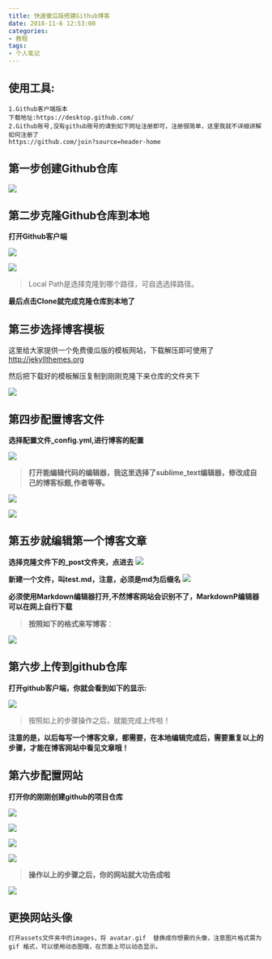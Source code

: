 ```yaml
---
title: 快速傻瓜版搭建Github博客
date: 2018-11-6 12:53:00
categories:
- 教程
tags:
- 个人笔记
---
```

## 使用工具: ##
    1.Github客户端版本
	下载地址:https://desktop.github.com/
	2.Github账号,没有github账号的请到如下网址注册即可，注册很简单，这里我就不详细讲解如何注册了
	https://github.com/join?source=header-home

## 第一步创建Github仓库 ##
![](https://raw.githubusercontent.com/Qpigzhu/pigss.github.io/master/assets/images/%E5%88%9B%E5%BB%BA%E9%A1%B9%E7%9B%AE.jpg)

## 第二步克隆Github仓库到本地 ##
**打开Github客户端**

![](https://raw.githubusercontent.com/Qpigzhu/pigss.github.io/master/assets/images/%E5%85%8B%E9%9A%86.png)

![](https://raw.githubusercontent.com/Qpigzhu/pigss.github.io/master/assets/images/%E5%85%8B%E9%9A%86%E7%AC%AC%E4%BA%8C%E6%AD%A5.png)


> Local Path是选择克隆到哪个路径，可自选选择路径。

**最后点击Clone就完成克隆仓库到本地了**

## 第三步选择博客模板 ##
这里给大家提供一个免费傻瓜版的模板网站，下载解压即可使用了
    http://jekyllthemes.org

然后把下载好的模板解压复制到刚刚克隆下来仓库的文件夹下

![](https://raw.githubusercontent.com/Qpigzhu/pigss.github.io/master/assets/images/%E9%A1%B9%E7%9B%AE%E5%85%8B%E9%9A%86%E6%96%87%E4%BB%B6.png)

## 第四步配置博客文件 ##
**选择配置文件_config.yml,进行博客的配置**

![](https://raw.githubusercontent.com/Qpigzhu/pigss.github.io/master/assets/images/%E9%80%89%E6%8B%A9%E6%96%87%E4%BB%B6.png)

> **打开能编辑代码的编辑器，我这里选择了sublime_text编辑器，修改成自己的博客标题,作者等等。**

![](https://raw.githubusercontent.com/Qpigzhu/pigss.github.io/master/assets/images/%E9%85%8D%E7%BD%AE%E5%8D%9A%E5%AE%A2%E6%96%87%E4%BB%B6.png)

![](https://raw.githubusercontent.com/Qpigzhu/pigss.github.io/master/assets/images/%E5%8D%9A%E5%AE%A2%E9%85%8D%E7%BD%AE2.png)


## 第五步就编辑第一个博客文章 ##
**选择克隆文件下的_post文件夹，点进去**
![](https://raw.githubusercontent.com/Qpigzhu/pigss.github.io/master/assets/images/66.png)

**新建一个文件，叫test.md，注意，必须是md为后缀名**
![](https://raw.githubusercontent.com/Qpigzhu/pigss.github.io/master/assets/images/222.png)

**必须使用Markdown编辑器打开,不然博客网站会识别不了，MarkdownP编辑器可以在网上自行下载**

> **按照如下的格式来写博客**：

![](https://raw.githubusercontent.com/Qpigzhu/pigss.github.io/master/assets/images/%E6%96%87%E7%AB%A0%E5%9F%BA%E6%9C%AC%E5%86%85%E5%AE%B9.png)


## 第六步上传到github仓库 ##
**打开github客户端，你就会看到如下的显示:**

![](https://raw.githubusercontent.com/Qpigzhu/pigss.github.io/master/assets/images/%E6%9B%B4%E6%96%B0%E6%96%87%E4%BB%B6.png)

> 按照如上的步骤操作之后，就能完成上传啦！

**注意的是，以后每写一个博客文章，都需要，在本地编辑完成后，需要重复以上的步骤，才能在博客网站中看见文章哦！**

## 第六步配置网站 ##
**打开你的刚刚创建github的项目仓库**

![](https://raw.githubusercontent.com/Qpigzhu/pigss.github.io/master/assets/images/1.png)


![](https://raw.githubusercontent.com/Qpigzhu/pigss.github.io/master/assets/images/2.png)


![](https://raw.githubusercontent.com/Qpigzhu/pigss.github.io/master/assets/images/3.png)


![](https://raw.githubusercontent.com/Qpigzhu/pigss.github.io/master/assets/images/5.png)


> **操作以上的步骤之后，你的网站就大功告成啦**

![](https://raw.githubusercontent.com/Qpigzhu/pigss.github.io/master/assets/images/完成.png)


## 更换网站头像 ##
    打开assets文件夹中的images，将 avatar.gif  替换成你想要的头像，注意图片格式需为 gif 格式，可以使用动态图哦，在页面上可以动态显示。